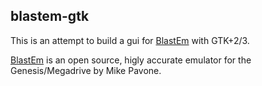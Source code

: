 ## blastem-gtk
This is an attempt to build a gui for [BlastEm](http://mednafen.sourceforge.net "BlastEm - The fast and accurate Genesis emulator") with GTK+2/3.

[BlastEm](http://mednafen.sourceforge.net "BlastEm - The fast and accurate Genesis emulator") is an open source, higly accurate emulator for the Genesis/Megadrive by Mike Pavone.